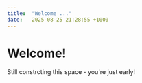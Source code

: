 ```yaml
---
title:  "Welcome ..."
date:   2025-08-25 21:28:55 +1000
---
```


# Welcome!


Still constrcting this space - you're just early!
